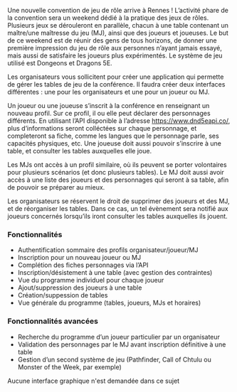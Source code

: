 Une nouvelle convention de jeu de rôle arrive à Rennes ! L’activité phare de la convention sera un weekend dédié à la pratique des jeux de rôles. Plusieurs jeux se dérouleront en parallèle, chacun à une table contenant un maître/une maîtresse du jeu (MJ), ainsi que des joueurs et joueuses. Le but de ce weekend est de réunir des gens de tous horizons, de donner une première impression du jeu de rôle aux personnes n’ayant jamais essayé, mais aussi de satisfaire les joueurs plus expérimentés. Le système de jeu utilisé est Dongeons et Dragons 5E.

Les organisateurs vous sollicitent pour créer une application qui permette de gérer les tables de jeu de la conférence. Il faudra créer deux interfaces différentes : une pour les organisateurs et une pour un joueur ou MJ.

Un joueur ou une joueuse s’inscrit à la conférence en renseignant un nouveau profil. Sur ce profil, il ou elle peut déclarer des personnages différents. En utilisant l’API disponible à l’adresse https://www.dnd5eapi.co/, plus d’informations seront colléctées sur chaque personnage, et completeront sa fiche, comme les langues que le personnage parle, ses capacités physiques, etc. Une joueuse doit aussi pouvoir s’inscrire à une table, et consulter les tables auxquelles elle joue.

Les MJs ont accès à un profil similaire, où ils peuvent se porter volontaires pour plusieurs scénarios (et donc plusieurs tables). Le MJ doit aussi avoir accès à une liste des joueurs et des personnages qui seront à sa table, afin de pouvoir se préparer au mieux.

Les organisateurs se réservent le droit de supprimer des joueurs et des MJ, et de réorganiser les tables. Dans ce cas, un tel évènement sera notifié aux joueurs concernés lorsqu’ils iront consulter les tables auxquelles ils jouent.


### Fonctionnalités

* Authentification sommaire des profils organisateur/joueur/MJ
* Inscription pour un nouveau joueur ou MJ
* Complétion des fiches personnages via l’API
* Inscription/désistement à une table (avec gestion des contraintes)
* Vue du programme individuel pour chaque joueur
* Ajout/suppression des joueurs à une table
* Création/suppession de tables
* Vue générale du programme (tables, joueurs, MJs et horaires)

### Fonctionnalités avancées

* Recherche du programme d’un joueur particulier par un organisateur
* Validation des personnages par le MJ avant inscription définitive à une table
* Gestion d’un second système de jeu (Pathfinder, Call of Chtulu ou Monster of the Week, par exemple)

Aucune interface graphique n'est demandée dans ce sujet